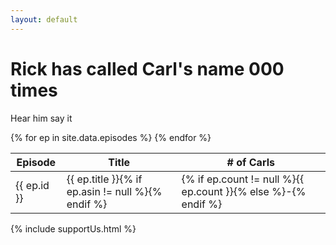 ```yaml
---
layout: default
---
```


<div class="jumbotron text-center">
	<div class="container">
		<h1>Rick has <noscript>called</noscript>
		<script>
			document.write(["called", "howled", "screeched", "shrieked", "squalled", "squealed", "yelped", "screamed", "bawled", "bellowed", "cried", "hollered", "roared", "shouted", "exclaimed"][Math.floor(Math.random() * 14 - 1)]);
		</script>
		 Carl's name <span id="odometer" class="odometer">000
		<script>
			setTimeout(function() {
				odometer.textContent = {% assign total = 0 %}{% for ep in site.data.episodes %}{% assign total = total | plus: ep.count %}{% endfor %}{{total}};
			}, 1000);
		</script>
		</span> times</h1>
		<audio id="caaarl" src="caaarl.mp3" preload="none">
			Your broswer does not support the audio element. Perhaps you should upgrade to <a href="http://google.com/chrome">one that does</a> to enjoy the sound of Caaarl.
		</audio>
		<p><a class="btn btn-primary btn-lg" role="button" onclick="document.getElementById('caaarl').play()">Hear him say it</a></p>
	</div>
</div>
<div class="container">
	<div class="row-fluid">
		<div class="col-md-9 table-responsive" style="padding-left: 0;">
			<table class="table table-striped">
				<thead>
					<tr>
						<th>Episode</th>
						<th>Title</th>
						<th># of Carls</th>
					</tr>
				</thead>
				<tbody>
					{% for ep in site.data.episodes %}
					<tr>
						<td>{{ ep.id }}</td>
						<td>{{ ep.title }}{% if ep.asin != null %}<a href="http://amazon.com/dp/{{ ep.asin }}/?tag=caaarl-20" target="_blank" title="Watch on Amazon Instant" class="social amazon pull-right"></a>{% endif %}</td>
						<td>{% if ep.count != null %}{{ ep.count }}{% else %}-{% endif %}</td>
					</tr>
					{% endfor %}
				</tbody>
			</table>
		</div>
		{% include supportUs.html %}
	</div>
</div>